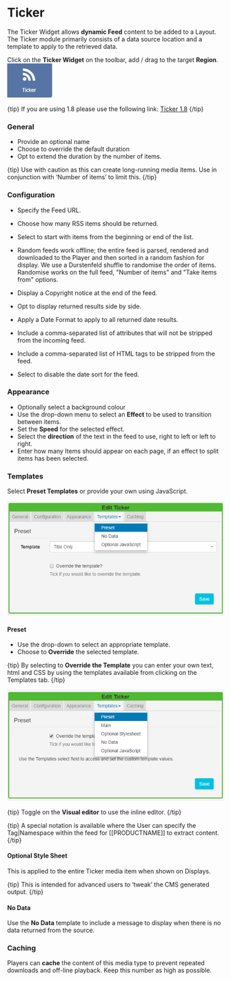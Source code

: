<!--toc=widgets-->
# Ticker

The Ticker Widget allows **dynamic Feed** content to be added to a Layout. The Ticker module primarily consists of a data source location and a template to apply to the retrieved data.

Click on the **Ticker Widget** on the  toolbar, add / drag to the target **Region**. ![Ticker Widget](img/v2_media_ticker_widget.png)

{tip}
If you are using 1.8 please use the following link: [Ticker 1.8](media_module_ticker_1.8.html)
{/tip}

### General

- Provide an optional name
- Choose to override the default duration
- Opt to extend the duration by the number of items.

{tip}
Use with caution as this can create long-running media items. Use in conjunction with ‘Number of items’ to limit this.
{/tip}

### Configuration

- Specify the Feed URL.

- Choose how many RSS items should be returned.
- Select to start with items from the beginning or end of the list.
- Random feeds work offline; the entire feed is parsed, rendered and downloaded to the Player and then sorted in a random fashion for display. We use a Durstenfeld shuffle to randomise the order of items. Randomise works on the full feed, "Number of items" and "Take items from" options.
- Display a Copyright notice at the end of the feed.
- Opt to display returned results side by side.
- Apply a Date Format to apply to all returned date results. 
- Include a comma-separated list of attributes that will not be stripped from the incoming feed.
- Include a comma-separated list of HTML tags to be stripped from the feed.
- Select to disable the date sort for the feed.

### Appearance

- Optionally select a background colour
- Use the drop-down menu to select an **Effect** to be used to transition between items.
- Set the **Speed** for the selected effect.
- Select the **direction** of the text in the feed to use, right to left or left to right.
- Enter how many Items should appear on each page, if an effect to split items has been selected.

### Templates

Select **Preset Templates** or provide your own using JavaScript.

![Ticker Template](img/v2_media_ticker_template.png)

#### Preset

- Use the drop-down to select an appropriate template.
- Choose to **Override** the selected template.

{tip}
By selecting to **Override the Template** you can enter your own text, html and CSS by using the templates  available from clicking on the Templates tab.
{/tip}

![Ticker Override Template](img/v2_media_ticker_override.png)

{tip}
Toggle on the **Visual editor** to use the inline editor.
{/tip}

{tip}
A special notation is available where the User can specify the Tag|Namespace within the feed for [[PRODUCTNAME]] to extract content.
{/tip}

#### Optional Style Sheet

This is applied to the entire Ticker media item when shown on Displays.

{tip}
This is intended for advanced users to ‘tweak’ the CMS generated output.
{/tip}

#### No Data

Use the **No Data** template to include a message to display when there is no data returned from the source.

### Caching

Players can **cache** the content of this media type to prevent repeated downloads and off-line playback. Keep this number as high as possible.


